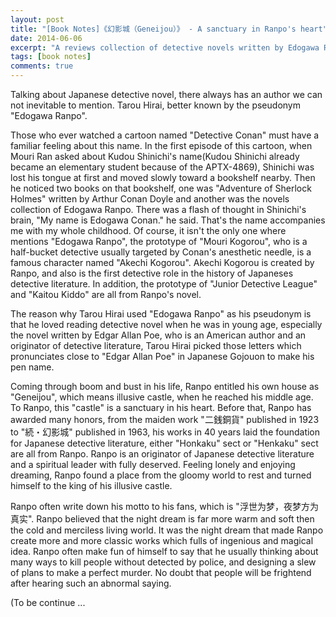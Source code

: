 ```yaml
---
layout: post
title: "[Book Notes]《幻影城（Geneijou）》 - A sanctuary in Ranpo's heart"
date: 2014-06-06
excerpt: "A reviews collection of detective novels written by Edogawa Ranpo."
tags: [book notes]
comments: true
---
```


Talking about Japanese detective novel, there always has an author we can not inevitable to mention. Tarou Hirai, better known by the pseudonym "Edogawa Ranpo".

Those who ever watched a cartoon named "Detective Conan" must have a familiar feeling about this name. In the first episode of this cartoon, when Mouri Ran asked about Kudou Shinichi's name(Kudou Shinichi already became an elementary student because of the APTX-4869), Shinichi was lost his tongue at first and moved slowly toward a bookshelf nearby. Then he noticed two books on that bookshelf, one was "Adventure of Sherlock Holmes" written by Arthur Conan Doyle and another was the novels collection of Edogawa Ranpo. There was a flash of thought in Shinichi's brain, "My name is Edogawa Conan." he said. That's the name accompanies me with my whole childhood. Of course, it isn't the only one where mentions "Edogawa Ranpo", the prototype of "Mouri Kogorou", who is a half-bucket detective usually targeted by Conan's anesthetic needle, is a famous character named "Akechi Kogorou". Akechi Kogorou is created by Ranpo, and also is the first detective role in the history of Japaneses detective literature. In addition, the prototype of "Junior Detective League" and "Kaitou Kiddo" are all from Ranpo's novel.

The reason why Tarou Hirai used "Edogawa Ranpo" as his pseudonym is that he loved reading detective novel when he was in young age, especially the novel written by Edgar Allan Poe, who is an American author and an originator of detective literature, Tarou Hirai picked those letters which pronunciates close to "Edgar Allan Poe" in Japanese Gojouon to make his pen name.

Coming through boom and bust in his life, Ranpo entitled his own house as "Geneijou", which means illusive castle, when he reached his middle age. To Ranpo, this "castle" is a sanctuary in his heart. Before that, Ranpo has awarded many honors, from the maiden work "二銭銅貨" published in 1923 to "続・幻影城" published in 1963, his works in 40 years laid the foundation for Japanese detective literature, either "Honkaku" sect or "Henkaku" sect are all from Ranpo. Ranpo is an originator of Japanese detective literature and a spiritual leader with fully deserved. Feeling lonely and enjoying dreaming, Ranpo found a place from the gloomy world to rest and turned himself to the king of his illusive castle.

Ranpo often write down his motto to his fans, which is "浮世为梦，夜梦方为真实". Ranpo believed that the night dream is far more warm and soft then the cold and merciless living world. It was the night dream that made Ranpo create more and more classic works which fulls of ingenious and magical idea. Ranpo often make fun of himself to say that he usually thinking about many ways to kill people without  detected by police, and designing a slew of plans to make a perfect murder. No doubt that people will be frightend after hearing such an abnormal saying.

(To be continue ...
